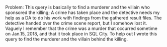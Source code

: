 Problem: This query is basically to find a murderer and the villain who sponsored the killing;
A  crime has taken place and the detective needs my help as a DA to do his work with findings from the gathered result files. The detective handed over the crime scene report, but I somehow lost it. Vaguely I remember that the crime was a ​murder​ that occurred sometime on ​Jan.15, 2018,​ and that it took place in ​SQL City. To help out I wrote this query to find the murderer and the villain behind the killing.
